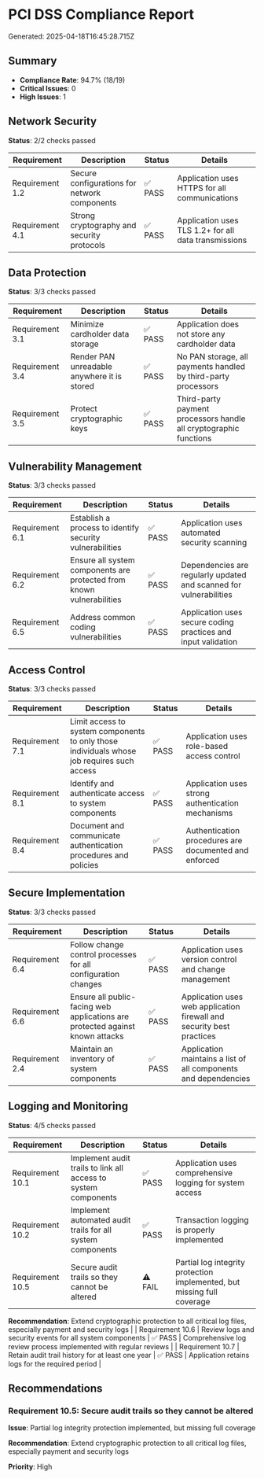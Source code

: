 # PCI DSS Compliance Report

Generated: 2025-04-18T16:45:28.715Z

## Summary

- **Compliance Rate**: 94.7% (18/19)
- **Critical Issues**: 0
- **High Issues**: 1

## Network Security

**Status**: 2/2 checks passed

| Requirement | Description | Status | Details |
| ----------- | ----------- | ------ | ------- |
| Requirement 1.2 | Secure configurations for network components | ✅ PASS | Application uses HTTPS for all communications |
| Requirement 4.1 | Strong cryptography and security protocols | ✅ PASS | Application uses TLS 1.2+ for all data transmissions |

## Data Protection

**Status**: 3/3 checks passed

| Requirement | Description | Status | Details |
| ----------- | ----------- | ------ | ------- |
| Requirement 3.1 | Minimize cardholder data storage | ✅ PASS | Application does not store any cardholder data |
| Requirement 3.4 | Render PAN unreadable anywhere it is stored | ✅ PASS | No PAN storage, all payments handled by third-party processors |
| Requirement 3.5 | Protect cryptographic keys | ✅ PASS | Third-party payment processors handle all cryptographic functions |

## Vulnerability Management

**Status**: 3/3 checks passed

| Requirement | Description | Status | Details |
| ----------- | ----------- | ------ | ------- |
| Requirement 6.1 | Establish a process to identify security vulnerabilities | ✅ PASS | Application uses automated security scanning |
| Requirement 6.2 | Ensure all system components are protected from known vulnerabilities | ✅ PASS | Dependencies are regularly updated and scanned for vulnerabilities |
| Requirement 6.5 | Address common coding vulnerabilities | ✅ PASS | Application uses secure coding practices and input validation |

## Access Control

**Status**: 3/3 checks passed

| Requirement | Description | Status | Details |
| ----------- | ----------- | ------ | ------- |
| Requirement 7.1 | Limit access to system components to only those individuals whose job requires such access | ✅ PASS | Application uses role-based access control |
| Requirement 8.1 | Identify and authenticate access to system components | ✅ PASS | Application uses strong authentication mechanisms |
| Requirement 8.4 | Document and communicate authentication procedures and policies | ✅ PASS | Authentication procedures are documented and enforced |

## Secure Implementation

**Status**: 3/3 checks passed

| Requirement | Description | Status | Details |
| ----------- | ----------- | ------ | ------- |
| Requirement 6.4 | Follow change control processes for all configuration changes | ✅ PASS | Application uses version control and change management |
| Requirement 6.6 | Ensure all public-facing web applications are protected against known attacks | ✅ PASS | Application uses web application firewall and security best practices |
| Requirement 2.4 | Maintain an inventory of system components | ✅ PASS | Application maintains a list of all components and dependencies |

## Logging and Monitoring

**Status**: 4/5 checks passed

| Requirement | Description | Status | Details |
| ----------- | ----------- | ------ | ------- |
| Requirement 10.1 | Implement audit trails to link all access to system components | ✅ PASS | Application uses comprehensive logging for system access |
| Requirement 10.2 | Implement automated audit trails for all system components | ✅ PASS | Transaction logging is properly implemented |
| Requirement 10.5 | Secure audit trails so they cannot be altered | ⚠️ FAIL | Partial log integrity protection implemented, but missing full coverage

**Recommendation**: Extend cryptographic protection to all critical log files, especially payment and security logs |
| Requirement 10.6 | Review logs and security events for all system components | ✅ PASS | Comprehensive log review process implemented with regular reviews |
| Requirement 10.7 | Retain audit trail history for at least one year | ✅ PASS | Application retains logs for the required period |

## Recommendations

### Requirement 10.5: Secure audit trails so they cannot be altered

**Issue**: Partial log integrity protection implemented, but missing full coverage

**Recommendation**: Extend cryptographic protection to all critical log files, especially payment and security logs

**Priority**: High

